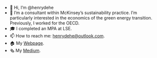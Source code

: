 - 👋 Hi, I’m @henrydehe
- 🌱 I’m a consultant within McKinsey’s sustainability practice. I’m particularly interested in the economics of the green energy transition. Previously, I worked for the OECD. 
- 🎓 I completed an MPA at LSE. 
- 📫 How to reach me: henrydehe@outlook.com.
- 🏠 My [Webpage](https://henrydehe.github.io/). 
- 🗞 My [Medium](https://medium.com/@henrydehe).
